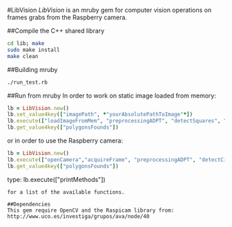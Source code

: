 #LibVision
*LibVision* is an mruby gem for computer vision operations
on frames grabs from the Raspberry camera.

##Compile the C++ shared library 
```sh
cd lib; make
sudo make install
make clean
```
##Building mruby 
```sh
./run_test.rb
```

##Run from mruby
In order to work on static image loaded from memory:
```ruby
lb = LibVision.new()
lb.set_value4key(["imagePath", *"yourAbsolutePathToImage"*])
lb.execute(["loadImageFromMem", "preprocessingADPT", "detectSquares", "saveCandidates"])
lb.get_value4key(["polygonsFounds"])
```
or in order to use the Raspberry camera:

```ruby
lb = LibVision.new()
lb.execute(["openCamera","acquireFrame", "preprocessingADPT", "detectCircles", "holdOnlyRightColored", "saveCandidates"])
lb.get_value4key(["polygonsFounds"])
```

type: 
lb.execute(["printMethods"])
```
for a list of the available functions.

##Dependencies
This gem require OpenCV and the Raspicam library from: http://www.uco.es/investiga/grupos/ava/node/40
